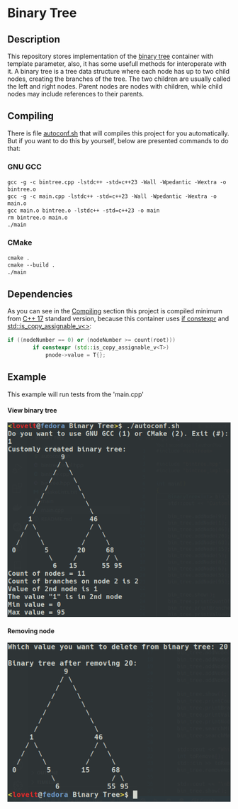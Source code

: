 # Binary Tree

## Description

This repository stores implementation of the [binary tree](https://en.wikipedia.org/wiki/Binary_tree) container with template parameter, also, it has some usefull methods for interoperate with it. A binary tree is a tree data structure where each node has up to two child nodes, creating the branches of the tree. The two children are usually called the left and right nodes. Parent nodes are nodes with children, while child nodes may include references to their parents.

## Compiling

There is file [autoconf.sh](https://github.com/ViNN280801/ContainersCXX/blob/main/Binary%20Tree/autoconf.sh) that will compiles this project for you automatically. But if you want to do this by yourself, below are presented commands to do that:

### GNU GCC

```console
gcc -g -c bintree.cpp -lstdc++ -std=c++23 -Wall -Wpedantic -Wextra -o bintree.o
gcc -g -c main.cpp -lstdc++ -std=c++23 -Wall -Wpedantic -Wextra -o main.o
gcc main.o bintree.o -lstdc++ -std=c++23 -o main
rm bintree.o main.o
./main
```

### CMake

```console
cmake .
cmake --build .
./main
```

## Dependencies

As you can see in the [Compiling](https://github.com/ViNN280801/ContainersCXX/tree/main/Binary%20Tree#compiling) section this project is compiled minimum from [C++ 17](https://en.cppreference.com/w/cpp/17) standard version, because this container uses [if constexpr](https://en.cppreference.com/w/cpp/language/if) and [std::is_copy_assignable_v<>](https://en.cppreference.com/w/cpp/types/is_copy_assignable):

```cpp
if ((nodeNumber == 0) or (nodeNumber >= count(root)))
        if constexpr (std::is_copy_assignable_v<T>)
            pnode->value = T{};
```

## Example

This example will run tests from the 'main.cpp'

#### View binary tree

<img src=img/1.png>

#### Removing node

<img src=img/2.png>
